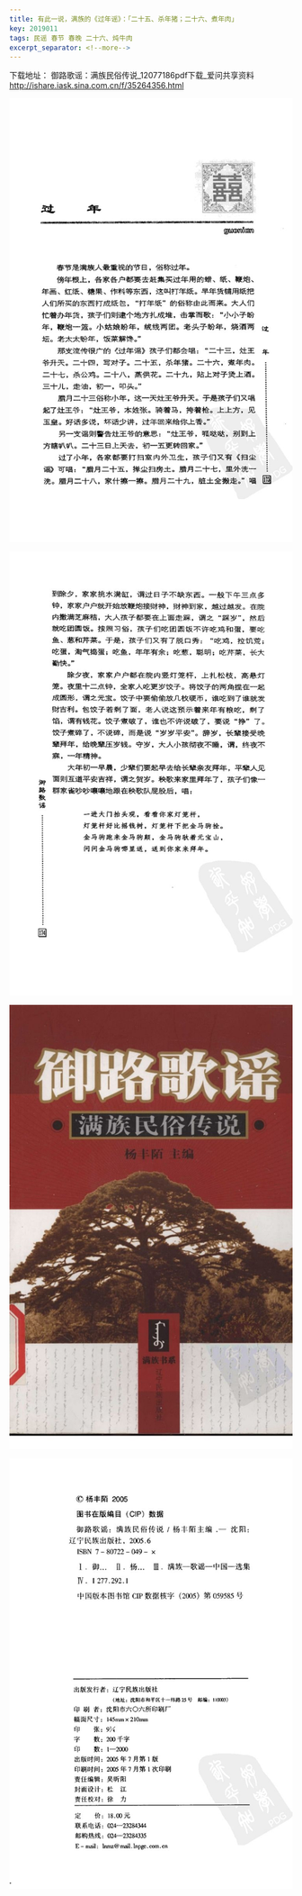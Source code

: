 ```yaml
---
title: 有此一说，满族的《过年谣》：「二十五、杀年猪；二十六、煮年肉」
key: 2019011
tags: 民谣 春节 春晚 二十六、炖牛肉
excerpt_separator: <!--more-->
---
```



下载地址：
御路歌谣：满族民俗传说_12077186pdf下载_爱问共享资料
http://ishare.iask.sina.com.cn/f/35264356.html

  ![20190111_103300_041](/assets/images/20190111_103300_041.jpg)


![20190111_103305_042](/assets/images/20190111_103305_042.jpg)


![20190111_103309_043](/assets/images/20190111_103309_043.jpg)


![20190111_103314_044](/assets/images/20190111_103314_044.jpg)
